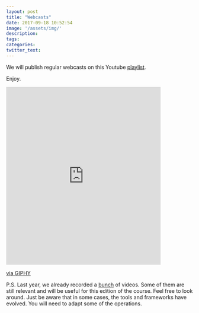 ```yaml
---
layout: post
title: "Webcasts"
date: 2017-09-18 10:52:54
image: '/assets/img/'
description:
tags:
categories:
twitter_text:
---
```


We will publish regular webcasts on this Youtube [playlist](https://www.youtube.com/playlist?list=PLfKkysTy70QZUPYjLkkYcwqvVph4q9cKZ). 

Enjoy.

<iframe src="https://giphy.com/embed/PhvQ0pSu9MgLe" width="417" height="480" frameBorder="0" class="giphy-embed" allowFullScreen></iframe><p><a href="https://giphy.com/gifs/popcorn-movie-scarlett-johansson-PhvQ0pSu9MgLe">via GIPHY</a></p>

P.S. Last year, we already recorded a [bunch](https://www.youtube.com/playlist?list=PLfKkysTy70QYPeZz5irRl6gWXt9109B4F) of videos. Some of them are still relevant and will be useful for this edition of the course. Feel free to look around. Just be aware that in some cases, the tools and frameworks have evolved. You will need to adapt some of the operations.